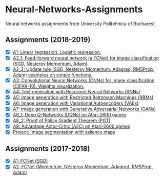 # Neural-Networks-Assignments
Neural networks assignments from University Politehnica of Bucharest

## Assignments (2018-2019)
- [x] [A1: Linear regression. Logistic regression.](./2018-2019/assignment&#32;1&#32;(LR))
- [x] [A2_1: Feed-forward neural network (a FCNet) for image classification (SGD, Nesterov Momentum, Adam).](./2018-2019/assignment&#32;2&#32;(FNN&#32;\&&#32;Optimization))
- [x] [A2_2: Update rule (SGD, Nesterov Momentum, Adagrad, RMSProp, Adam) examples on simple functions.](./2018-2019/assignment&#32;2&#32;(FNN&#32;\&&#32;Optimization))
- [x] [A3: Convolutional Neural Networks (CNNs) for image classification (CIFAR-10). Weights visualization.](./2018-2019/assignment&#32;3&#32;(CNN))
- [x] [A4: Text generation with Recurrent Neural Networks (RNNs)](./2018-2019/assignment&#32;4&#32;(RNN))
- [x] [A5: Image generation with Restricted Boltzmann Machines (RBMs)](./2018-2019/assignment&#32;5&#32;(RBM))
- [x] [A6: Image generation with Variational Autoencoders (VAEs)](./2018-2019/assignment&#32;6&#32;(VAE))
- [x] [A7: Image generation with Generative Adversarial Networks (GANs)](./2018-2019/assignment&#32;7&#32;(GAN))
- [x] [A8_1: Deep Q-Networks (DQNs) on Atari-2600 games](./2018-2019/assignment&#32;8&#32;(DQN&#32;\&&#32;PGT)/dqn)
- [x] [A8_2: Proof of Policy Gradient Theorem (PGT)](./2018-2019/assignment&#32;8&#32;(DQN&#32;\&&#32;PGT)/pgt)
- [x] [A9: Advantage Actor-Critic (A2C) on Atari-2600 games](./2018-2019/assignment&#32;9&#32;(A2C))
- [x] [Project: Image segmentation with saliency maps](./2018-2019/project)

## Assignments (2017-2018)
- [x] [A1: FCNet (SGD)](./2017-2018/assignment&#32;1\&2)
- [x] [A2: FCNet (Momentum, Nesterov Momentum, Adagrad, RMSProp, Adam)](./2017-2018/assignment&#32;1\&2)
